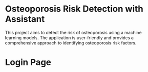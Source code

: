 # Osteoporosis Risk Detection with Assistant
This project aims to detect the risk of osteoporosis using a machine learning models. The application is user-friendly and provides a comprehensive approach to identifying osteoporosis risk factors.
# Login Page
